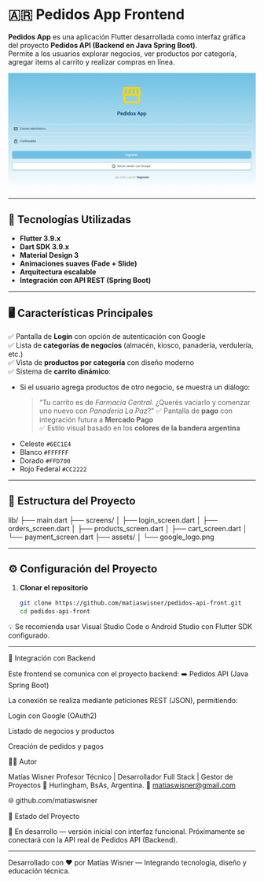 # 🇦🇷 Pedidos App Frontend

**Pedidos App** es una aplicación Flutter desarrollada como interfaz gráfica del proyecto **Pedidos API (Backend en Java Spring Boot)**.  
Permite a los usuarios explorar negocios, ver productos por categoría, agregar items al carrito y realizar compras en línea.

![App Preview](https://raw.githubusercontent.com/matiaswisner/pedidos-api-front/main/assets/app_preview.png)


---

## 🚀 Tecnologías Utilizadas

- **Flutter 3.9.x**
- **Dart SDK 3.9.x**
- **Material Design 3**
- **Animaciones suaves (Fade + Slide)**
- **Arquitectura escalable**  
- **Integración con API REST (Spring Boot)**

---

## 🖥️ Características Principales

✅ Pantalla de **Login** con opción de autenticación con Google  
✅ Lista de **categorías de negocios** (almacén, kiosco, panadería, verdulería, etc.)  
✅ Vista de **productos por categoría** con diseño moderno  
✅ Sistema de **carrito dinámico**:
   - Si el usuario agrega productos de otro negocio, se muestra un diálogo:
     > “Tu carrito es de *Farmacia Central*. ¿Querés vaciarlo y comenzar uno nuevo con *Panadería La Paz*?”
✅ Pantalla de **pago** con integración futura a **Mercado Pago**  
✅ Estilo visual basado en los **colores de la bandera argentina**  
   - Celeste `#6EC1E4`  
   - Blanco `#FFFFFF`  
   - Dorado `#FFD700`  
   - Rojo Federal `#CC2222`

---

## 📁 Estructura del Proyecto

lib/
├── main.dart
├── screens/
│ ├── login_screen.dart
│ ├── orders_screen.dart
│ ├── products_screen.dart
│ ├── cart_screen.dart
│ └── payment_screen.dart
├── assets/
│ └── google_logo.png


---

## ⚙️ Configuración del Proyecto

1. **Clonar el repositorio**
   ```bash
   git clone https://github.com/matiaswisner/pedidos-api-front.git
   cd pedidos-api-front

💡 Se recomienda usar Visual Studio Code o Android Studio con Flutter SDK configurado.

---

🔗 Integración con Backend

Este frontend se comunica con el proyecto backend:
➡️ Pedidos API (Java Spring Boot)

La conexión se realiza mediante peticiones REST (JSON), permitiendo:

Login con Google (OAuth2)

Listado de negocios y productos

Creación de pedidos y pagos

👨‍💻 Autor

Matías Wisner
Profesor Técnico | Desarrollador Full Stack | Gestor de Proyectos
📍 Hurlingham, BsAs, Argentina.
📧 matiaswisner@gmail.com

🌐 github.com/matiaswisner

🏁 Estado del Proyecto

🔧 En desarrollo — versión inicial con interfaz funcional.
Próximamente se conectará con la API real de Pedidos API (Backend).

---

Desarrollado con ❤️ por Matías Wisner — Integrando tecnología, diseño y educación técnica.




